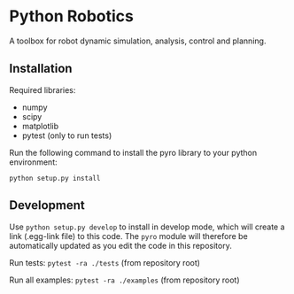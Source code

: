 # Python Robotics

A toolbox for robot dynamic simulation, analysis, control and planning.

## Installation ##

Required libraries:

* numpy
* scipy
* matplotlib
* pytest (only to run tests)

Run the following command to install the pyro library to your python
environment:

`python setup.py install`

## Development ##

Use `python setup.py develop` to install in develop mode, which will
create a link (.egg-link file) to this code. The `pyro` module
will therefore be automatically updated as you edit the code in this
repository.

Run tests: `pytest -ra ./tests` (from repository root)

Run all examples: `pytest -ra ./examples` (from repository root)